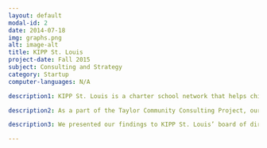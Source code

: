 ```yaml
---
layout: default
modal-id: 2
date: 2014-07-18
img: graphs.png
alt: image-alt
title: KIPP St. Louis
project-date: Fall 2015
subject: Consulting and Strategy
category: Startup
computer-languages: N/A

description1: KIPP St. Louis is a charter school network that helps children from low-income households surpass socioeconomic hurdles and attend college. As of Fall 2015, they provide an extended day, extended year educational program that serves grades K-8.

description2: As a part of the Taylor Community Consulting Project, our team developed a feasibility study to determine the likelihood of KIPP St. Louis opening and operating a high performing college-preparatory high school. The study’s contents include: an executive summary, a competitive landscape analysis, a SWOT analysis, administrator and student interviews, and an opening plan.

description3: We presented our findings to KIPP St. Louis’ board of directors as well as various community members and other interested parties.

---
```

